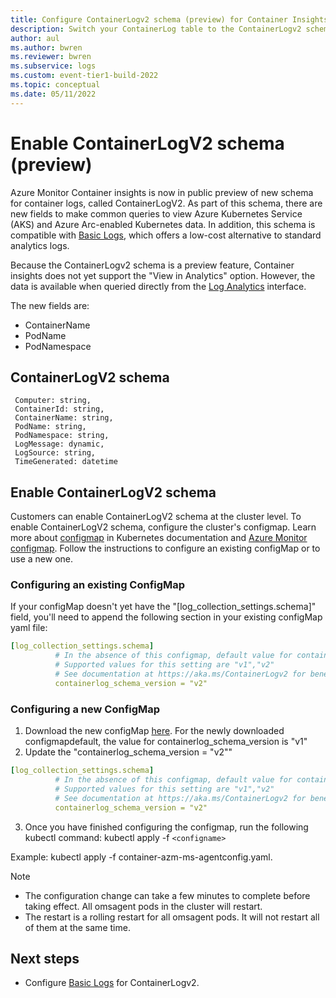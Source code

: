 ```yaml
---
title: Configure ContainerLogv2 schema (preview) for Container Insights
description: Switch your ContainerLog table to the ContainerLogv2 schema
author: aul
ms.author: bwren
ms.reviewer: bwren
ms.subservice: logs
ms.custom: event-tier1-build-2022
ms.topic: conceptual
ms.date: 05/11/2022
---
```


# Enable ContainerLogV2 schema (preview)
Azure Monitor Container insights is now in public preview of new schema for container logs, called ContainerLogV2. As part of this schema, there are new fields to make common queries to view Azure Kubernetes Service (AKS) and Azure Arc-enabled Kubernetes data. In addition, this schema is compatible with [Basic Logs](../logs/basic-logs-configure.md), which offers a low-cost alternative to standard analytics logs.

Because the ContainerLogv2 schema is a preview feature, Container insights does not yet support the "View in Analytics" option. However, the data is available when queried directly from the [Log Analytics](./container-insights-log-query.md) interface.

The new fields are:
* ContainerName
* PodName
* PodNamespace

## ContainerLogV2 schema
```kusto
 Computer: string,
 ContainerId: string,
 ContainerName: string,
 PodName: string,
 PodNamespace: string,
 LogMessage: dynamic,
 LogSource: string,
 TimeGenerated: datetime
```
## Enable ContainerLogV2 schema
Customers can enable ContainerLogV2 schema at the cluster level. To enable ContainerLogV2 schema, configure the cluster's configmap. Learn more about [configmap](https://kubernetes.io/docs/tasks/configure-pod-container/configure-pod-configmap/) in Kubernetes documentation and [Azure Monitor configmap](./container-insights-agent-config.md#configmap-file-settings-overview).
Follow the instructions to configure an existing configMap or to use a new one.

### Configuring an existing ConfigMap
If your configMap doesn't yet have the "[log_collection_settings.schema]" field, you'll need to append the following section in your existing configMap yaml file:

```yaml
[log_collection_settings.schema]
          # In the absence of this configmap, default value for containerlog_schema_version is "v1"
          # Supported values for this setting are "v1","v2"
          # See documentation at https://aka.ms/ContainerLogv2 for benefits of v2 schema over v1 schema before opting for "v2" schema
          containerlog_schema_version = "v2"
```

### Configuring a new ConfigMap
1. Download the new configMap [here](https://aka.ms/container-azm-ms-agentconfig). For the newly downloaded configmapdefault, the value for containerlog_schema_version is "v1"
1. Update the "containerlog_schema_version = "v2""

```yaml
[log_collection_settings.schema]
          # In the absence of this configmap, default value for containerlog_schema_version is "v1"
          # Supported values for this setting are "v1","v2"
          # See documentation at https://aka.ms/ContainerLogv2 for benefits of v2 schema over v1 schema before opting for "v2" schema
          containerlog_schema_version = "v2"
```

3. Once you have finished configuring the configmap, run the following kubectl command: kubectl apply -f `<configname>`

Example: kubectl apply -f container-azm-ms-agentconfig.yaml.

>[!NOTE]
>* The configuration change can take a few minutes to complete before taking effect. All omsagent pods in the cluster will restart. 
>* The restart is a rolling restart for all omsagent pods. It will not restart all of them at the same time.

## Next steps
* Configure [Basic Logs](../logs/basic-logs-configure.md) for ContainerLogv2.
